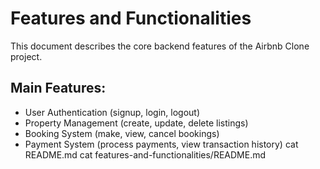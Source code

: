 # Features and Functionalities

This document describes the core backend features of the Airbnb Clone project.

## Main Features:
- User Authentication (signup, login, logout)
- Property Management (create, update, delete listings)
- Booking System (make, view, cancel bookings)
- Payment System (process payments, view transaction history)
cat README.md
cat features-and-functionalities/README.md
